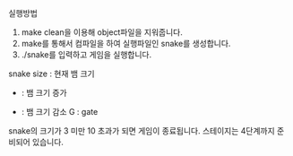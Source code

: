 실행방법
1.	make clean을 이용해 object파일을 지워줍니다.
2.	make를 통해서 컴파일을 하여 실행파일인 snake를 생성합니다.
3. ./snake를 입력하고 게임을 실행합니다.

snake size : 현재 뱀 크기
+ : 뱀 크기 증가
- : 뱀 크기 감소
G : gate

snake의 크기가 3 미만 10 초과가 되면 게임이 종료됩니다.
스테이지는 4단계까지 준비되어 있습니다.


